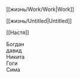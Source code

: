 [[жизнь/Work/Work|Work]]

[[жизнь/Untitled|Untitled]]

[[Настя]]

Богдан  
давид  
Никита  
Гоги  
Сима